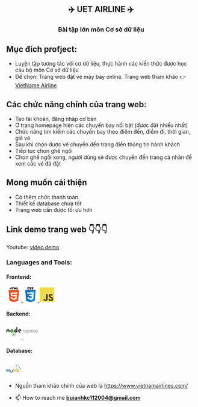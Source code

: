 <h2 align="center">✈️ UET AIRLINE ✈️</h3>

<h3 align="center">Bài tập lớn môn Cơ sở dữ liệu</h3>

## Mục đích profject:
- Luyện tập tương tác với cơ dữ liệu, thực hành các kiến thức được học cảu bộ môn Cơ sở dữ liệu
- Đề chọn: Trang web đặt vé máy bay online. Trang web tham khảo 👉 <a href="https://www.vietnamairlines.com" target="_blank" rel="noreferrer">VietName Airline</a>

## Các chức năng chính của trang web:
- Tạo tài khoản, đăng nhập cơ bản
- Ở trang homepage hiện các chuyến bay nổi bật (được đặt nhiều nhất)
- Chức năng tìm kiếm các chuyến bay theo điểm đến, điểm đi, thời gian, giá vé
- Sau khi chọn được vé chuyển đến trang điền thông tin hành khách
- Tiếp tục chọn ghế ngồi
- Chọn ghế ngồi xong, người dùng sẽ được chuyển đến trang cá nhân để xem các vé đã đặt

## Mong muốn cải thiện
- Có thêm chức thanh toán
- Thiết kế database chưa tốt
- Trang web cần được tối ưu hơn

## Link demo trang web 👇👇👇
Youtube: <a href="https://www.youtube.com/watch?v=ny6n667tthA" target="_blank" rel="noreferrer">video demo</a>

<h3 align="left">Languages and Tools:</h3>

#### Frontend:
<p align="left">
  <a href="https://www.w3.org/html/" target="_blank" rel="noreferrer"> <img src="https://raw.githubusercontent.com/devicons/devicon/master/icons/html5/html5-original-wordmark.svg" alt="html5" width="40" height="40"/> </a>
  <a href="https://www.w3schools.com/css/" target="_blank" rel="noreferrer"> <img src="https://raw.githubusercontent.com/devicons/devicon/master/icons/css3/css3-original-wordmark.svg" alt="css3" width="40" height="40"/> </a>  
  <a href="https://developer.mozilla.org/en-US/docs/Web/JavaScript" target="_blank" rel="noreferrer"> <img src="https://raw.githubusercontent.com/devicons/devicon/master/icons/javascript/javascript-original.svg" alt="javascript" width="40" height="40"/> </a>  
</p>
  
#### Backend:
<p align="left"> 
  <a href="https://nodejs.org" target="_blank" rel="noreferrer"> <img src="https://raw.githubusercontent.com/devicons/devicon/master/icons/nodejs/nodejs-original-wordmark.svg" alt="nodejs" width="40" height="40"/> </a> 
  <a href="https://expressjs.com" target="_blank" rel="noreferrer"> <img src="https://raw.githubusercontent.com/devicons/devicon/master/icons/express/express-original-wordmark.svg" alt="express" width="40" height="40"/> </a> 
</p>

#### Database:
<p align="left"> 
  <a href="https://www.mysql.com/" target="_blank" rel="noreferrer"> <img src="https://raw.githubusercontent.com/devicons/devicon/master/icons/mysql/mysql-original-wordmark.svg" alt="mysql" width="40" height="40"/> </a> 
</p>

- Nguồn tham khảo chính của web là https://www.vietnamairlines.com/

- 📫 How to reach me **buianhkc112004@gmail.com**
